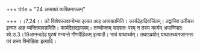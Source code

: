 +++
title = "24 अव्यक्तं व्यक्तिमापन्नम्"

+++
।।7.24।। को विशेषस्तवान्येभ्यः इत्यत आह अव्यक्तमिति। कार्यदेहादिवर्जितम्।
तद्वानिव प्रतीयस इत्यत आह व्यक्तिमापन्नमिति। कार्यदेहाद्यापन्नम्।
तच्चोक्तम् सदसतः परम् न तस्य कार्यम् अपाणिपादः श्वे.उ.3।19आनन्ददेहं
पुरुषं मन्यन्ते गौणदैहिकम् इत्यादौ। भावं याथार्थ्यम्। तथाऽब्रवीत्
याथातथ्यमजानन्तः परं तस्य विमोहिताः इत्यादि।
